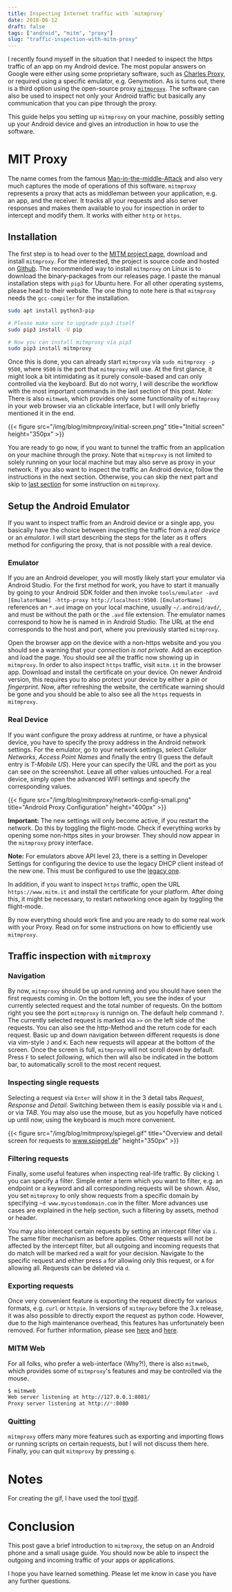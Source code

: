 ```yaml
---
title: Inspecting Internet traffic with `mitmproxy`
date: 2018-06-12
draft: false
tags: ["android", "mitm", "proxy"]
slug: "traffic-inspection-with-mitm-proxy"
---
```


I recently found myself in the situation that I needed to inspect the https traffic of an app on my Android device.
The most popular answers on Google were either using some proprietary software, such as [Charles Proxy](https://www.charlesproxy.com/), or required using a specific emulator, e.g. Genymotion.
As is turns out, there is a third option using the open-source proxy [`mitmproxy`](https://mitmproxy.org).
The software can also be used to inspect not only your Android traffic but basically any communication that you can pipe through the proxy.

This guide helps you setting up `mitmproxy` on your machine, possibly setting up your Android device and gives an introduction in how to use the software.

# MIT Proxy

The name comes from the famous [Man-in-the-middle-Attack](https://en.wikipedia.org/wiki/Man-in-the-middle_attack) and also very much captures the mode of operations of this software.
`mitmproxy` represents a proxy that acts as middleman between your application, e.g. an app, and the receiver.
It tracks all your requests and also server responses and makes them available to you for inspection in order to intercept and modify them.
It works with either `http` or `https`.

## Installation

The first step is to head over to the [MITM project page](https://docs.mitmproxy.org/stable/overview-installation/), download and install `mitmproxy`.
For the interested, the project is source code and hosted on [Github](https://github.com/mitmproxy/mitmproxy).
The recommended way to install `mitmproxy` on Linux is to download the binary-packages from our releases page.
I paste the manual installation steps with `pip3` for Ubuntu here.
For all other operating systems, please head to their website.
The one thing to note here is that `mitmproxy` needs the `gcc-compiler` for the installation.

```bash
sudo apt install python3-pip

# Please make sure to upgrade pip3 itself
sudo pip3 install -U pip

# Now you can install mitmproxy via pip3
sudo pip3 install mitmproxy
```

Once this is done, you can already start `mitmproxy` via `sudo mitmproxy -p 9500`, where `9500` is the port that `mitmproxy` will use.
At the first glance, it might look a bit intimidating as it purely console-based and can only controlled via the keyboard.
But do not worry, I will describe the workflow with the most important commands in the last section of this post.
*Note:* There is also `mitmweb`, which provides only some functionality of `mitmproxy` in your web browser via an clickable interface, but I will only briefly mentioned it in the end.

{{< figure src="/img/blog/mitmproxy/initial-screen.png" title="Initial screen" height="350px" >}}

You are ready to go now, if you want to tunnel the traffic from an application on your machine through the proxy.
Note that `mitmproxy` is not limited to solely running on your local machine but may also serve as proxy in your network.
If you also want to inspect the traffic an Android device, follow the instructions in the next section.
Otherwise, you can skip the next part and skip to [last section](#mitm) for some instruction on `mitmproxy`.

## Setup the Android Emulator

If you want to inspect traffic from an Android device or a single app, you basically have the choice between inspecting the traffic from a *real device* or an *emulator*.
I will start describing the steps for the later as it offers method for configuring the proxy, that is not possible with a real device.

### Emulator

If you are an Android developer, you will mostly likely start your emulator via Android Studio.
For the first method for work, you have to start it manually by going to your Android SDK folder and then invoke `tools/emulator -avd [EmulatorName] -http-proxy http://localhost:9500`.
`[EmulatorName]` references an `*.avd` image on your local machine, usually `~/.android/avd/`, and must be without the path or the `.avd` file extension.
The emulator names correspond to how he is named in in Android Studio.
The URL at the end corresponds to the host and port, where you previously started `mitmproxy`.

Open the browser app on the device with a non-https website and you you should see a warning that your *connection is not private*.
Add an exception and load the page.
You should see all the traffic now showing up in `mitmproxy`.
In order to also inspect `https` traffic, visit `mitm.it` in the browser app.
Download and install the certificate on your device.
On newer Android version, this requires you to also protect your device by either a *pin* or *fingerprint*.
Now, after refreshing the website, the certificate warning should be gone and you should be able to also see all the `https` requests in `mitmproxy`.

### Real Device

If you want configure the proxy address at runtime, or have a physical device, you have to specify the proxy address in the Android network settings.
For the emulator, go to your network settings, select *Cellular Networks*, *Access Point Names* and finally the entry (I guess the default entry is *T-Mobile US*).
Here your can specify the URL and the port as you can see on the screenshot.
Leave all other values untouched.
For a real device, simply open the advanced WIFI settings and specify the corresponding values.

{{< figure src="/img/blog/mitmproxy/network-config-small.png" title="Android Proxy Configuration" height="400px" >}}

**Important:** The new settings will only become active, if you restart the network.
Do this by toggling the flight-mode.
Check if everything works by opening some non-https sites in your browser.
They should now appear in the `mitmproxy` proxy interface.

**Note:** For emulators above API level 23, there is a setting in Developer Settings for configuring the device to use the legacy DHCP client instead of the new one.
This must be configured to use the [legacy one](http://stackoverflow.com/questions/35502437/android-emulator-proxy-setting).

In addition, if you want to inspect `https` traffic, open the URL `https://www.mitm.it` and install the certificate for your platform.
After doing this, it might be necessary, to restart networking once again by toggling the flight-mode.

By now everything should work fine and you are ready to do some real work with your Proxy.
Read on for some instructions on how to efficiently use `mitmproxy`.

## Traffic inspection with `mitmproxy`

### Navigation

By now, `mitmproxy` should be up and running and you should have seen the first requests coming in.
On the bottom left, you see the index of your currently selected request and the total number of requests.
On the bottom right you see the port `mitmproxy` is runnign on.
The default help command `?`.
The currently selected request is marked via `>>` on the left side of the requests.
You can also see the http-Method and the return code for each request.
Basic up and down navigation between different requests is done via vim-style `J` and `K`.
Each new requests will appear at the bottom of the screen.
Once the screen is full, `mitmproxy` will not scroll down by default.
Press `F` to select *following*, which then will also be indicated in the bottom bar, to automatically scroll to the most recent request.

### Inspecting single requests

Selecting a request via `Enter` will show it in the 3 detail tabs *Request*, *Response* and *Detail*.
Switching between them is easily possible via `H` and `L` or via *TAB*.
You may also use the mouse, but as you hopefully have noticed up until now, using the keyboard is much more convenient.

{{< figure src="/img/blog/mitmproxy/spiegel.gif" title="Overview and detail screen for requests to www.spiegel.de" height="350px" >}}

### Filtering requests

Finally, some useful features when inspecting real-life traffic.
By clicking `l` you can specify a filter.
Simple enter a term which you want to filter, e.g. an endpoint or a keyword and all corresponding requests will be shown.
Also, you set `mitmproxy` to only show requests from a specific domain by specifying `~d www.mycustomdomain.com` in the filter.
More advances use cases are explained in the help section, such a filtering by assets, method or header.

You may also intercept certain requests by setting an intercept filter via `i`.
The same filter mechanism as before applies.
Other requests will not be affected by the intercept filter, but all outgoing and incoming requests that do match will be marked red a wait for your decision.
Navigate to the specific request and either press `a` for allowing only this request, or `A` for allowing all.
Requests can be deleted via `d`.

### Exporting requests

Once very convenient feature is exporting the request directly for various formats, e.g. `curl` or `httpie`.
In versions of `mitmproxy` before the 3.x release, it was also possible to directly export the request as python code.
However, due to the high maintenance overhead, this features has unfortunately been removed.
For further information, please see [here](https://github.com/mitmproxy/mitmproxy/issues/2465) and [here](https://github.com/mitmproxy/mitmproxy/commit/bcbe87bb0986819c83c3e2efc683194bbf9c6c50).

### MITM Web

For all folks, who prefer a web-interface (Why?!), there is also `mitmweb`, which provides some of `mitmproxy`'s features and may be controlled via the mouse.

```bash
$ mitmweb
Web server listening at http://127.0.0.1:8081/
Proxy server listening at http://*:8080
```

### Quitting

`mitmproxy` offers many more features such as exporting and importing flows or running scripts on certain requests, but I will not discuss them here.
Finally, you can quit `mitmproxy` by pressing `q`.

# Notes

For creating the gif, I have used the tool [ttygif](https://github.com/icholy/ttygif).

# Conclusion

This post gave a brief introduction to `mitmproxy`, the setup on an Android phone and a small usage guide.
You should now be able to inspect the outgoing and incoming traffic of your apps or applications.

I hope you have learned something.
Please let me know in case you have any further questions.

